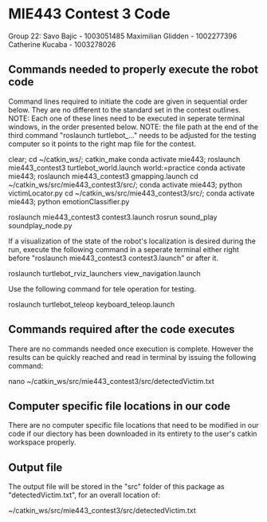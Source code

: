 # MIE443 Contest 3 Code

Group 22:
Savo Bajic - 1003051485
Maximilian Glidden - 1002277396
Catherine Kucaba - 1003278026

## Commands needed to properly execute the robot code
Command lines required to initiate the code are given in sequential order below. They are no different to the standard set in the contest outlines. 
NOTE: Each one of these lines need to be executed in seperate terminal windows, in the order presented below. 
NOTE: the file path at the end of the third command "roslaunch turtlebot_..." needs to be adjusted for the testing computer so it points to the right map file for the contest.

clear; cd ~/catkin_ws/; catkin_make
conda activate mie443; roslaunch mie443_contest3 turtlebot_world.launch world:=practice
conda activate mie443; roslaunch mie443_contest3 gmapping.launch
cd ~/catkin_ws/src/mie443_contest3/src/; conda activate mie443; python victimLocator.py
cd ~/catkin_ws/src/mie443_contest3/src/; conda activate mie443; python emotionClassifier.py

roslaunch mie443_contest3 contest3.launch
rosrun sound_play soundplay_node.py

If a visualization of the state of the robot's localization is desired during the run, execute the following command in a seperate terminal either right before "roslaunch mie443_contest3 contest3.launch" or after it.

roslaunch turtlebot_rviz_launchers view_navigation.launch

Use the following command for tele operation for testing.

roslaunch turtlebot_teleop keyboard_teleop.launch 

## Commands required after the code executes
There are no commands needed once execution is complete. However the results can be quickly reached and read in terminal by issuing the following command:

nano ~/catkin_ws/src/mie443_contest3/src/detectedVictim.txt 

## Computer specific file locations in our code
There are no computer specific file locations that need to be modified in our code if our diectory has been downloaded in its entirety to the user's catkin workspace properly. 

## Output file
The output file will be stored in the "src" folder of this package as "detectedVictim.txt", for an overall location of:

~/catkin_ws/src/mie443_contest3/src/detectedVictim.txt
